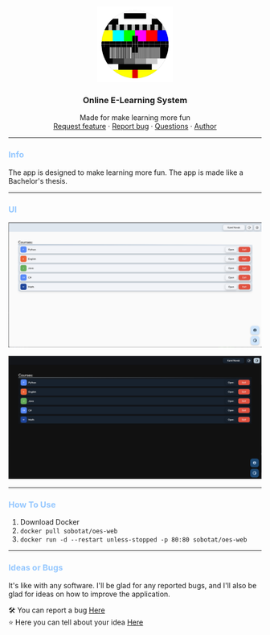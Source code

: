 <p align="center">
  <img src="art/icon.png" alt="SE_Trader Logo" width="150" height="150">
</p>

<h3 align="center">Online E-Learning System</h3>

<p align="center">
  Made for make learning more fun
  <br>
  <a href="https://github.com/sobotat/OES/discussions/categories/ideas">Request feature</a>  
  ·
  <a href="https://github.com/sobotat/OES/issues">Report bug</a>
  ·
  <a href="https://github.com/sobotat/OES/discussions/categories/q-a">Questions</a>
  · 
  <a href="https://github.com/sobotat">Author</a>
</p>

---
### <span style="color:#96c8ff">Info</span>

The app is designed to make learning more fun. 
The app is made like a Bachelor's thesis.

---
### <span style="color:#96c8ff">UI</span>
![UI](art/v0.0.1-Main-Light.png)

![UI](art/v0.0.1-Main-Dark.png)

---
### <span style="color:#96c8ff">How To Use</span>

1. Download Docker
2. ``` docker pull sobotat/oes-web ``` 
3. ``` docker run -d --restart unless-stopped -p 80:80 sobotat/oes-web ```

---
### <span style="color:#96c8ff">Ideas or Bugs</span>

It's like with any software. I'll be glad for any reported bugs, and I'll also be glad for ideas on how to improve the application.

🛠️ You can report a bug <a href="https://github.com/sobotat/OES/issues">Here</a> <br>
⭐ Here you can tell about your idea <a href="https://github.com/sobotat/OES/discussions/categories/ideas">Here</a>
